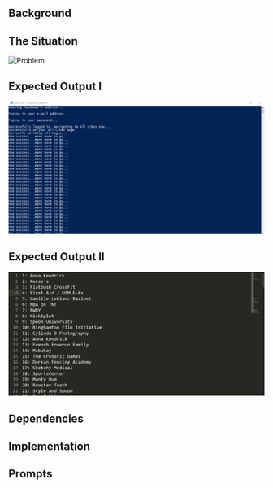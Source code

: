 ## Background

## The Situation

![Problem](misc/FBLikesDisplay.gif)

## Expected Output I

![Solution](misc/FBLikesOutput.gif)

## Expected Output II

![List of Likes](misc/FBLikesOutputText.gif)

## Dependencies

## Implementation

## Prompts
